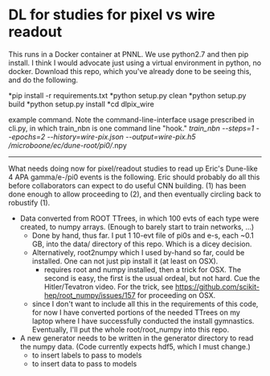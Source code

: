 # DL for studies for pixel vs wire readout

This runs in a Docker container at PNNL. We use python2.7 and then pip install.
I think I would advocate just using a virtual environment in python, no docker.
Download this repo, which you've already done to be seeing this, and do the following.

*pip install -r requirements.txt
*python setup.py clean
*python setup.py build
*python setup.py install
*cd dlpix_wire

example command. Note the command-line-interface usage prescribed in cli.py, in which train_nbn is one command line "hook."
*train_nbn --steps=1 --epochs=2 --history=wire-pix.json --output=wire-pix.h5 /microboone/ec/dune-root/pi0/*.npy

************************************************************************************************************************

What needs doing now for pixel/readout studies to read up Eric's Dune-like 4 APA gamma/e-/pi0 events is the following.
Eric should probably do all this before collaborators can expect to do useful CNN building. (1) has been done enough to
allow proceeding to (2), and then eventually circling back to robustify (1).

* Data converted from ROOT TTrees, in which 100 evts of each type were created, to numpy arrays. (Enough to barely start to train networks,  ...)
    * Done by hand, thus far. I put 1 10-evt file of pi0s and e-s, each ~0.1 GB, into the data/ directory of this repo. Which is a dicey decision.
    * Alternatively, root2numpy which I used  by-hand so far, could be installed. One can not just pip install it (at least on OSX).
    	* requires root and numpy installed, then a trick for OSX. The second is easy, the first is the usual ordeal, but not hard. Cue the Hitler/Tevatron video. For the trick, see https://github.com/scikit-hep/root_numpy/issues/157 for  proceeding on OSX. 
	* since I don't want to include all this in the requirements of this code, for now I have converted portions of the needed TTrees on my
	      laptop where I have successfully conducted the install gymnastics. Eventually, I'll put the whole root/root_numpy into this repo.
* A new generator needs to be written in the generator directory to read the numpy data. (Code currently expects hdf5, which I must change.)
    * to insert labels to pass to models
    * to insert data to pass to models